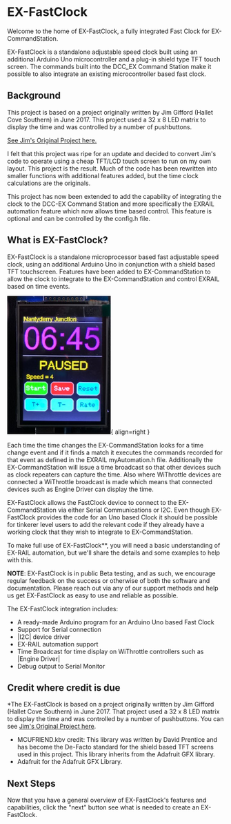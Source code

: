 # EX-FastClock

Welcome to the home of EX-FastClock, a fully integrated Fast Clock for EX-CommandStation.

EX-FastClock is a standalone adjustable speed clock built using an additional Arduino Uno microcontroller and a plug-in shield type TFT touch screen.  The commands built into the DCC_EX Command Station make it possible to also integrate an existing microcontroller based fast clock.

## Background

This project is based on a project originally written by Jim Gifford (Hallet Cove Southern) in June 2017.  This project used a 32 x 8 LED matrix to display the time and was controlled by a number of pushbuttons.

[See Jim's Original Project here.](https://www.hallettcovesouthern.com/track-plan-design-info/arduino-projects/fast-clock/)

I felt that this project was ripe for an update and decided to convert Jim's code to operate using a cheap TFT/LCD touch screen to run on my own layout. This project is the result.  Much of the code has been rewritten into smaller functions with additional features added, but the time clock calculations are the originals.

This project has now been extended to add the capability of integrating the clock to the DCC-EX Command Station and more specifically the EXRAIL automation feature which now allows time based control. This feature is optional and can be controlled by the config.h file.

## What is EX-FastClock?

EX-FastClock is a standalone microprocessor based fast adjustable speed clock, using an additional Arduino Uno in conjunction with a shield based TFT touchscreen. Features have been added to EX-CommandStation to allow the clock to integrate to the EX-CommandStation and control EXRAIL based on time events.

![EX-FastClock](/_static/images/ex-fastclock/Fastclock.png){ align=right }

Each time the time changes the EX-CommandStation looks for a time change event and if it finds a match it executes the commands recorded for that event as defined in the EXRAIL myAutomation.h file.  Additionally the EX-CommandStation will issue a time broadcast so that other devices such as clock repeaters can capture the time.  Also where WiThrottle devices are connected a WiThrottle broadcast is made which means that connected devices such as Engine Driver can display the time.

EX-FastClock allows the FastClock device to connect to the EX-CommandStation via either Serial Communications or I2C.  Even though EX-FastClock provides the code for an Uno based Clock it should be possible for tinkerer level users to add the relevant code if they already have a working clock that they wish to integrate to EX-CommandStation.

To make full use of EX-FastClock**, you will need a basic understanding of EX-RAIL automation, but we'll share the details and some examples to help with this.

**NOTE**: EX-FastClock is in public Beta testing, and as such, we encourage regular feedback on the success or otherwise of both the software and documentation. Please reach out via any of our support methods and help us get EX-FastClock as easy to use and reliable as possible.

The EX-FastClock integration includes:

- A ready-made Arduino program for an Arduino Uno based Fast Clock
- Support for Serial connection
- |I2C| device driver
- EX-RAIL automation support
- Time Broadcast for time display on WiThrottle controllers such as |Engine Driver|
- Debug output to Serial Monitor

## Credit where credit is due

*The EX-FastClock is based on a project originally written by Jim Gifford (Hallet Cove Southern) in June 2017. That project used a 32 x 8 LED matrix to display the time and was controlled by a number of pushbuttons. You can see [Jim's Original Project here](https://www.hallettcovesouthern.com/track-plan-design-info/arduino-projects/fast-clock/).

- MCUFRIEND.kbv credit: This library was written by David Prentice and has become the De-Facto standard for the shield based TFT screens used in this project. This library inherits from the Adafruit GFX library.
- Adafruit for the Adafruit GFX Library.

## Next Steps

Now that you have a general overview of EX-FastClock's features and capabilities, click the "next" button see what is needed to create an EX-FastClock.

